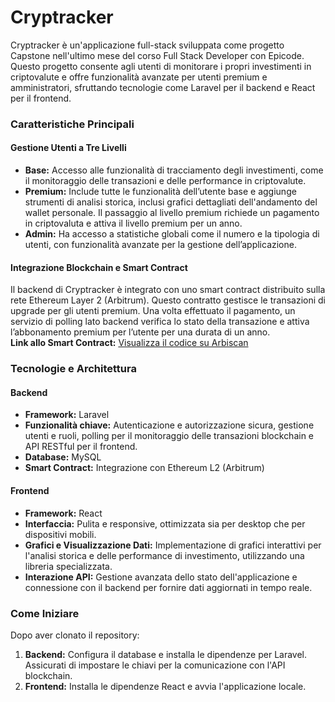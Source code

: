 # Cryptracker

Cryptracker è un'applicazione full-stack sviluppata come progetto Capstone nell'ultimo mese del corso Full Stack Developer con Epicode. Questo progetto consente agli utenti di monitorare i propri investimenti in criptovalute e offre funzionalità avanzate per utenti premium e amministratori, sfruttando tecnologie come Laravel per il backend e React per il frontend.

### Caratteristiche Principali

#### Gestione Utenti a Tre Livelli
- **Base:** Accesso alle funzionalità di tracciamento degli investimenti, come il monitoraggio delle transazioni e delle performance in criptovalute.
- **Premium:** Include tutte le funzionalità dell’utente base e aggiunge strumenti di analisi storica, inclusi grafici dettagliati dell'andamento del wallet personale. Il passaggio al livello premium richiede un pagamento in criptovaluta e attiva il livello premium per un anno.
- **Admin:** Ha accesso a statistiche globali come il numero e la tipologia di utenti, con funzionalità avanzate per la gestione dell’applicazione.

#### Integrazione Blockchain e Smart Contract
Il backend di Cryptracker è integrato con uno smart contract distribuito sulla rete Ethereum Layer 2 (Arbitrum). Questo contratto gestisce le transazioni di upgrade per gli utenti premium. Una volta effettuato il pagamento, un servizio di polling lato backend verifica lo stato della transazione e attiva l’abbonamento premium per l’utente per una durata di un anno.  
**Link allo Smart Contract:** [Visualizza il codice su Arbiscan](https://arbiscan.io/address/0x0d458981a1d373ae24376d69a75d39b87ad6ce54#code)

### Tecnologie e Architettura

#### Backend
- **Framework:** Laravel
- **Funzionalità chiave:** Autenticazione e autorizzazione sicura, gestione utenti e ruoli, polling per il monitoraggio delle transazioni blockchain e API RESTful per il frontend.
- **Database:** MySQL
- **Smart Contract:** Integrazione con Ethereum L2 (Arbitrum)

#### Frontend
- **Framework:** React
- **Interfaccia:** Pulita e responsive, ottimizzata sia per desktop che per dispositivi mobili.
- **Grafici e Visualizzazione Dati:** Implementazione di grafici interattivi per l'analisi storica e delle performance di investimento, utilizzando una libreria specializzata.
- **Interazione API:** Gestione avanzata dello stato dell'applicazione e connessione con il backend per fornire dati aggiornati in tempo reale.

### Come Iniziare
Dopo aver clonato il repository:
1. **Backend:** Configura il database e installa le dipendenze per Laravel. Assicurati di impostare le chiavi per la comunicazione con l'API blockchain.
2. **Frontend:** Installa le dipendenze React e avvia l'applicazione locale.
